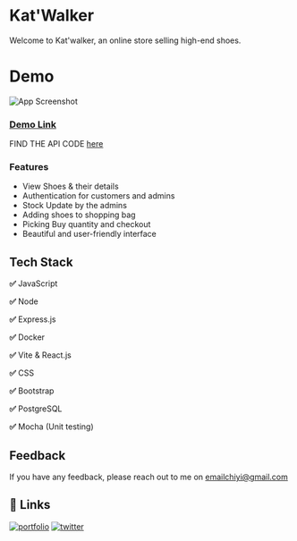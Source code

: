 # Kat'Walker
Welcome to Kat'walker, an online store selling high-end shoes.

# Demo

![App Screenshot](https..pythonanywhere.com/images/project/screely-1696582790831.png)

### [Demo Link](https://katwalker.onrender.com/index.html)


FIND THE API CODE [here](https://github.com/3mmanu33l/shoe-catalogue-api.git)


### Features

- View Shoes & their details
- Authentication for customers and admins
- Stock Update by the admins
- Adding shoes to shopping bag
- Picking Buy quantity and checkout
- Beautiful and user-friendly interface
  

## Tech Stack

**✅** JavaScript

**✅** Node 
 
**✅** Express.js

**✅** Docker

**✅** Vite & React.js

**✅** CSS

**✅** Bootstrap

**✅** PostgreSQL

**✅** Mocha (Unit testing)



## Feedback

If you have any feedback, please reach out to me on emailchiyi@gmail.com


## 🔗 Links
[![portfolio](https://img.shields.io/badge/my_portfolio-000?style=for-the-badge&logo=ko-fi&logoColor=white)](https://mbuyiseloc.pythonanywhere.com)
[![twitter](https://img.shields.io/badge/twitter-1DA1F2?style=for-the-badge&logo=twitter&logoColor=white)](https://twitter.com/Mbuyiselo-chiyi?t=14CzqMH9VwTb9HN_BahvDA&s=09)
